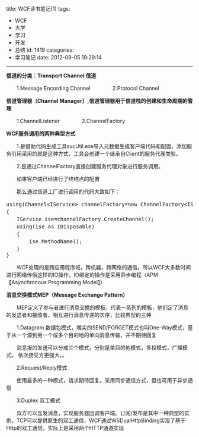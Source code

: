 title: WCF读书笔记(1)
tags:
  - WCF
  - 大学
  - 学习
  - 开发
  - 总结
id: 1419
categories:
  - 学习笔记
date: 2012-09-05 19:29:14
---

**信道的分类：Transport Channel 信道**

　　1.Message Encording Channel　　
　　2.Protocol Channel

**信道管理器（Channel Manager）,信道管理器用于信道栈的创建和生命周期的管理**

　　1.ChannelListener　　
　　2.ChannelFactory

**WCF服务调用的两种典型方式**

　　1.是借助代码生成工具svcUtil.exe导入元数据生成客户端代码和配置，添加服务引用采用的就是这种方式，工具会创建一个继承自Client<TChannel>的服务代理类型。

　　2.是通过ChannelFactory直接创建服务代理对象进行服务调用。

　　如果客户端已经进行了终结点的配置

　　那么通过信道工厂进行调用的代码大致如下：　 

<pre class="lang:c# decode:true " >using(Channel&lt;IService&gt; channelFactory=new ChannelFactory&lt;IService&gt;("Service"))　　
{　　
　　IService ise=channelFactory.CreateChannel();　　
　　using(ise as IDisposable)　　
　　{
　    　ise.MethodName();
　　}　
}</pre> 

　　WCF处理的是跨应用程序域，跨机器，跨网络的通信，所以WCF大多数时间进行网络传俗这样的IO操作，IO绑定的操作是采用异步编程（APM【Asynchronous Programming Model】）

**消息交换模式MEP（Message Exchange Pattern）**

　　MEP定义了参与者进行消息交换的模板，代表一系列的模板，他们定了消息的发送者和接收者，相互进行消息传递的次序，比较典型的三种

　　1.Datagram 数据包模式，嘴尖的SEND/FORGET模式也叫One-Way模式，基于从一个源到另一个或多个目的地的单向消息传输，并不期待回复

　　消息报的发送可以分成三个模式，分别是单目的地模式，多投模式，广播模式。 依次接受方更强大。。

　　2.Request/Reply模式

　　使用最多的一种模式，请求期待回复。采用同步通信方式，但也可用于异步通信

　　3.Duplex 双工模式

　　双方可以互发消息，实现服务器回调客户端。订阅/发布是其中一种典型的实例，TCP可以提供原生的双工通信，WCF通过WSDualHttpBinding实现了基于Http的双工通信，实际上是采用两个HTTP通道实现